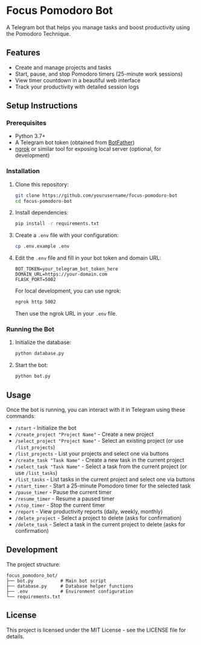 # Focus Pomodoro Bot

A Telegram bot that helps you manage tasks and boost productivity using the Pomodoro Technique.

## Features

- Create and manage projects and tasks
- Start, pause, and stop Pomodoro timers (25-minute work sessions)
- View timer countdown in a beautiful web interface
- Track your productivity with detailed session logs

## Setup Instructions

### Prerequisites

- Python 3.7+
- A Telegram bot token (obtained from [BotFather](https://t.me/botfather))
- [ngrok](https://ngrok.com/) or similar tool for exposing local server (optional, for development)

### Installation

1. Clone this repository:

   ```bash
   git clone https://github.com/yourusername/focus-pomodoro-bot
   cd focus-pomodoro-bot
   ```

2. Install dependencies:

   ```bash
   pip install -r requirements.txt
   ```

3. Create a `.env` file with your configuration:

   ```bash
   cp .env.example .env
   ```

4. Edit the `.env` file and fill in your bot token and domain URL:

   ```plaintext
   BOT_TOKEN=your_telegram_bot_token_here
   DOMAIN_URL=https://your-domain.com
   FLASK_PORT=5002
   ```

   For local development, you can use ngrok:

   ```bash
   ngrok http 5002
   ```

   Then use the ngrok URL in your `.env` file.

### Running the Bot

1. Initialize the database:

   ```bash
   python database.py
   ```

2. Start the bot:

   ```bash
   python bot.py
   ```

## Usage

Once the bot is running, you can interact with it in Telegram using these commands:

- `/start` - Initialize the bot
- `/create_project "Project Name"` - Create a new project
- `/select_project "Project Name"` - Select an existing project (or use `/list_projects`)
- `/list_projects` - List your projects and select one via buttons
- `/create_task "Task Name"` - Create a new task in the current project
- `/select_task "Task Name"` - Select a task from the current project (or use `/list_tasks`)
- `/list_tasks` - List tasks in the current project and select one via buttons
- `/start_timer` - Start a 25-minute Pomodoro timer for the selected task
- `/pause_timer` - Pause the current timer
- `/resume_timer` - Resume a paused timer
- `/stop_timer` - Stop the current timer
- `/report` - View productivity reports (daily, weekly, monthly)
- `/delete_project` - Select a project to delete (asks for confirmation)
- `/delete_task` - Select a task in the current project to delete (asks for confirmation)

## Development

The project structure:

```plaintext
focus_pomodoro_bot/
├── bot.py          # Main bot script
├── database.py     # Database helper functions
├── .env            # Environment configuration
└── requirements.txt
```

## License

This project is licensed under the MIT License - see the LICENSE file for details.
